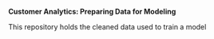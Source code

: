 **Customer Analytics: Preparing Data for Modeling**

This repository holds the cleaned data used to train a model
